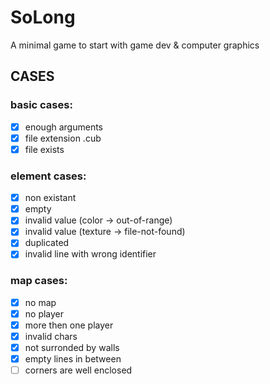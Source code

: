 # SoLong

A minimal game to start with game dev & computer graphics

## CASES

### basic cases:

- [x] enough arguments
- [x] file extension .cub
- [x] file exists

### element cases:

- [x] non existant
- [x] empty
- [x] invalid value (color -> out-of-range)
- [x] invalid value (texture -> file-not-found)
- [x] duplicated
- [x] invalid line with wrong identifier

### map cases:

- [x] no map
- [x] no player
- [x] more then one player
- [x] invalid chars
- [x] not surronded by walls
- [x] empty lines in between
- [ ] corners are well enclosed
